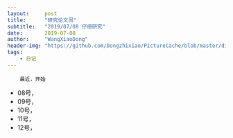 ```yaml
---
layout:     post
title:      "研究论文周"
subtitle:   "2019/07/08 仔细研究"
date:       2019-07-08
author:     "WangXiaoDong"
header-img: "https://github.com/Dongzhixiao/PictureCache/blob/master/diaryPic/20190708.jpg?raw=true"
tags:
    - 日记
---
```



```
    最近，开始
```

- 08号，
- 09号，
- 10号，
- 11号，
- 12号，
